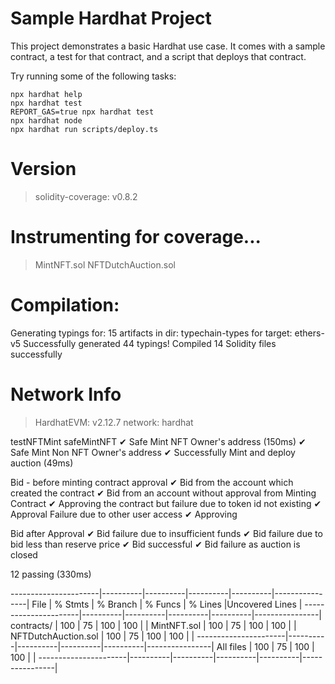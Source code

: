 # Sample Hardhat Project

This project demonstrates a basic Hardhat use case. It comes with a sample contract, a test for that contract, and a script that deploys that contract.

Try running some of the following tasks:

```shell
npx hardhat help
npx hardhat test
REPORT_GAS=true npx hardhat test
npx hardhat node
npx hardhat run scripts/deploy.ts
```
Version
=======
> solidity-coverage: v0.8.2

Instrumenting for coverage...
=============================

> MintNFT.sol
> NFTDutchAuction.sol

Compilation:
============

Generating typings for: 15 artifacts in dir: typechain-types for target: ethers-v5
Successfully generated 44 typings!
Compiled 14 Solidity files successfully

Network Info
============
> HardhatEVM: v2.12.7
> network:    hardhat



  testNFTMint
    safeMintNFT
      ✔ Safe Mint NFT Owner's address (150ms)
      ✔ Safe Mint Non NFT Owner's address
      ✔ Successfully Mint and deploy auction (49ms)

  Bid - before minting contract approval
    ✔ Bid from the account which created the contract
    ✔ Bid from an account without approval from Minting Contract
    ✔ Approving the contract but failure due to token id not existing
    ✔ Approval Failure due to other user access
    ✔ Approving

  Bid after Approval
    ✔ Bid failure due to insufficient funds
    ✔ Bid failure due to bid less than reserve price
    ✔ Bid successful
    ✔ Bid failure as auction is closed


  12 passing (330ms)

----------------------|----------|----------|----------|----------|----------------|
File                  |  % Stmts | % Branch |  % Funcs |  % Lines |Uncovered Lines |
----------------------|----------|----------|----------|----------|----------------|
 contracts/           |      100 |       75 |      100 |      100 |                |
  MintNFT.sol         |      100 |       75 |      100 |      100 |                |
  NFTDutchAuction.sol |      100 |       75 |      100 |      100 |                |
----------------------|----------|----------|----------|----------|----------------|
All files             |      100 |       75 |      100 |      100 |                |
----------------------|----------|----------|----------|----------|----------------|
